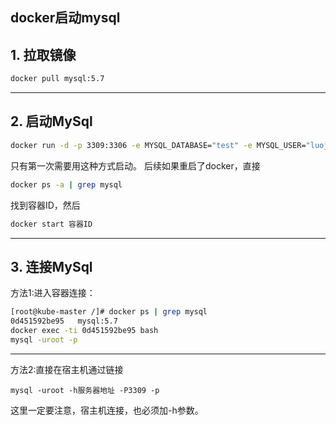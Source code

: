 ## docker启动mysql

## 1. 拉取镜像
```bash
docker pull mysql:5.7
```

---

## 2. 启动MySql
```bash
docker run -d -p 3309:3306 -e MYSQL_DATABASE="test" -e MYSQL_USER="luoji" -e MYSQL_PASSWORD="<your_password>" -e MYSQL_ROOT_PASSWORD="<your_root_password>"  --name=mysqlNew2  mysql:5.7 
```
只有第一次需要用这种方式启动。
后续如果重启了docker，直接 
```bash
docker ps -a | grep mysql
```
找到容器ID，然后 
```bash
docker start 容器ID
```

---

## 3. 连接MySql
方法1:进入容器连接：
```bash
[root@kube-master /]# docker ps | grep mysql
0d451592be95   mysql:5.7    
docker exec -ti 0d451592be95 bash
mysql -uroot -p
```

---

方法2:直接在宿主机通过链接
```
mysql -uroot -h服务器地址 -P3309 -p
```
这里一定要注意，宿主机连接，也必须加-h参数。